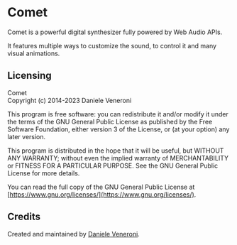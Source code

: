 # Comet

Comet is a powerful digital synthesizer fully powered by Web Audio APIs.

It features multiple ways to customize the sound, to control it and many visual animations.

## Licensing

Comet  
Copyright (c) 2014-2023 Daniele Veneroni  

This program is free software: you can redistribute it and/or modify it under the terms of the GNU General Public License as published by the Free Software Foundation, either version 3 of the License, or (at your option) any later version.  

This program is distributed in the hope that it will be useful, but WITHOUT ANY WARRANTY; without even the implied warranty of
MERCHANTABILITY or FITNESS FOR A PARTICULAR PURPOSE. See the GNU General Public License for more details.  

You can read the full copy of the GNU General Public License at [https://www.gnu.org/licenses/](https://www.gnu.org/licenses/).  

## Credits

Created and maintained by [Daniele Veneroni](https://venerons.github.io).

